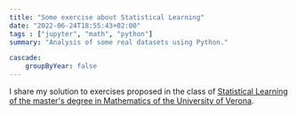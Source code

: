 ```yaml
---
title: "Some exercise about Statistical Learning"
date: "2022-06-24T18:55:43+02:00"
tags : ["jupyter", "math", "python"]
summary: "Analysis of some real datasets using Python."

cascade:
    groupByYear: false
---
```


I share my solution to exercises proposed in the class of [Statistical Learning of the master's degree in Mathematics of the University of Verona](https://www.corsi.univr.it/?ent=cs&id=955&menu=studiare&tab=insegnamenti&idOi=155415&lang=en). <br>
